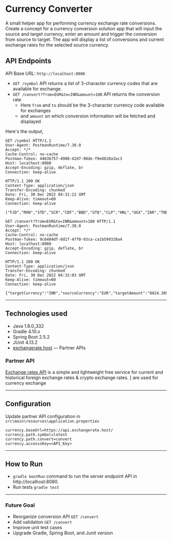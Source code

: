 # Currency Converter

A small helper app for performing currency exchange rate conversions. Create a concept for a currency conversion solution app that will input the source and target currency, enter an amount and trigger the conversion from source to target. The app will display a list of conversions and current exchange rates for the selected source currency.

## API Endpoints
API Base URL: `http://localhost:8080`
* `GET /symbol` API returns a list of 3-character currency codes that are available for exchange.
* `GET /convert?from=EUR&to=INR&amount=100` API returns the conversion rate
  * Here `from` and `to` should be the 3-character currency code available for exchanges
  * and `amount` on which conversion information will be fetched and displayed

Here's the output,
```
GET /symbol HTTP/1.1
User-Agent: PostmanRuntime/7.30.0
Accept: */*
Cache-Control: no-cache
Postman-Token: 44636757-4908-42d7-90de-f9e6810a3ac3
Host: localhost:8080
Accept-Encoding: gzip, deflate, br
Connection: keep-alive
 
HTTP/1.1 200 OK
Content-Type: application/json
Transfer-Encoding: chunked
Date: Fri, 30 Dec 2022 04:31:22 GMT
Keep-Alive: timeout=60
Connection: keep-alive
 
["FJD","MXN","STD","SCR","CDF","BBD","GTQ","CLP","HNL","UGX","ZAR","TND","STN","CUC","BSD","SLL","SDG","IQD","CUP","GMD","TWD","RSD","DOP","KMF","MYR","FKP","XOF","GEL","BTC","UYU","MAD","CVE","TOP","AZN","OMR","PGK","KES","SEK","CNH","BTN","UAH","GNF","ERN","MZN","SVC","ARS","QAR","IRR","XPD","CNY","THB","UZS","XPF","MRU","BDT","LYD","BMD","KWD","PHP","XPT","RUB","PYG","ISK","JMD","COP","MKD","USD","DZD","PAB","GGP","SGD","ETB","JEP","KGS","SOS","VUV","LAK","BND","XAF","LRD","XAG","CHF","HRK","ALL","DJF","VES","ZMW","TZS","VND","XAU","AUD","ILS","GHS","GYD","KPW","BOB","KHR","MDL","IDR","KYD","AMD","BWP","SHP","TRY","LBP","TJS","JOD","AED","HKD","RWF","EUR","LSL","DKK","CAD","BGN","MMK","MUR","NOK","SYP","IMP","ZWL","GIP","RON","LKR","NGN","CRC","CZK","PKR","XCD","ANG","HTG","BHD","KZT","SRD","SZL","SAR","TTD","YER","MVR","AFN","INR","AWG","KRW","NPR","JPY","MNT","AOA","PLN","GBP","SBD","BYN","HUF","BIF","MWK","MGA","XDR","BZD","BAM","EGP","MOP","NAD","SSP","NIO","PEN","NZD","WST","TMT","CLF","BRL"]
```

```
GET /convert?from=EUR&to=INR&amount=100 HTTP/1.1
User-Agent: PostmanRuntime/7.30.0
Accept: */*
Cache-Control: no-cache
Postman-Token: 9c6404df-8d1f-47f0-93ca-ca1b599320a4
Host: localhost:8080
Accept-Encoding: gzip, deflate, br
Connection: keep-alive
 
HTTP/1.1 200 OK
Content-Type: application/json
Transfer-Encoding: chunked
Date: Fri, 30 Dec 2022 04:32:03 GMT
Keep-Alive: timeout=60
Connection: keep-alive
 
{"targetCurrency":"INR","sourceCurrency":"EUR","targetAmount":"8824.309774","sourceAmount":"100"}
```


---
## Technologies used
* Java 1.8.0_332
* Gradle 4.10.x
* Spring Boot 2.5.2
* JUnit 4.13.2
* [exchangerate.host](https://exchangerate.host/) — Partner APIs
 
### Partner API

[Exchange rates API](https://exchangerate.host/) is a simple and lightweight free service for current and historical foreign exchange rates & crypto exchange rates. [ are used for currency exchange

---
## Configuration

Update partner API configuration in `src\main\resources\application.properties`

```
currency.baseUrl=https://api.exchangerate.host/
currency.path.symbol=latest
currency.path.convert=convert
currency.accesssKey=<API_Key>
```
---
## How to Run
* `gradle bootRun` command to run the server endpoint API in http://localhost:8080.
* Run tests `gradle test`

---
### Future Goal
* Reorganize conversion API `GET /convert`
* Add validation `GET /convert`
* Improve unit test cases
* Upgrade Gradle, Spring Boot, and Junit version